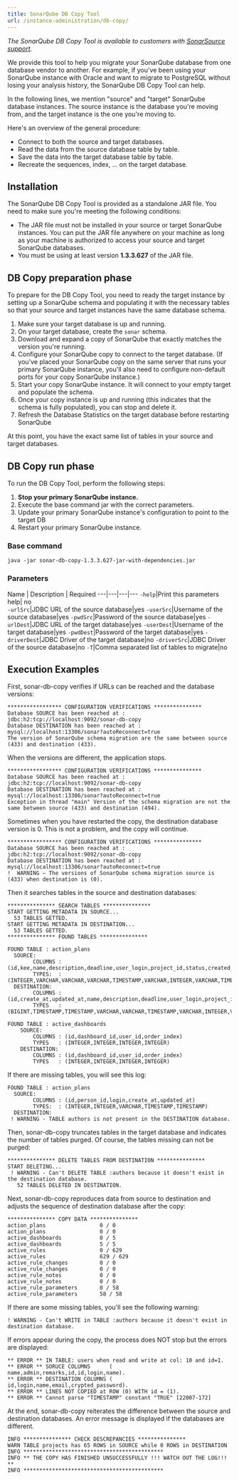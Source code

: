 ```yaml
---
title: SonarQube DB Copy Tool
url: /instance-administration/db-copy/
---
```


_The SonarQube DB Copy Tool is available to customers with [SonarSource support](https://www.sonarsource.com/support/)._

We provide this tool to help you migrate your SonarQube database from one database vendor to another. For example, if you've been using your SonarQube instance with Oracle and want to migrate to PostgreSQL without losing your analysis history, the SonarQube DB Copy Tool can help. 

In the following lines, we mention "source" and "target" SonarQube database instances. The source instance is the database you're moving from, and the target instance is the one you're moving to.

Here's an overview of the general procedure:

* Connect to both the source and target databases.
* Read the data from the source database table by table.
* Save the data into the target database table by table.
* Recreate the sequences, index, ... on the target database.

## Installation
The SonarQube DB Copy Tool is provided as a standalone JAR file. You need to make sure you're meeting the following conditions:

* The JAR file must not be installed in your source or target SonarQube instances. You can put the JAR file anywhere on your machine as long as your machine is authorized to access your source and target SonarQube databases.
* You must be using at least version **1.3.3.627** of the JAR file.

## DB Copy preparation phase
To prepare for the DB Copy Tool, you need to ready the target instance by setting up a SonarQube schema and populating it with the necessary tables so that your source and target instances have the same database schema.

1. Make sure your target database is up and running.
1. On your target database, create the `sonar` schema. 
1. Download and expand a copy of SonarQube that exactly matches the version you're running. 
1. Configure your SonarQube copy to connect to the target database. (If you've placed your SonarQube copy on the same server that runs your primary SonarQube instance, you'll also need to configure non-default ports for your copy SonarQube instance.)
1. Start your copy SonarQube instance. It will connect to your empty target and populate the schema.
1. Once your copy instance is up and running (this indicates that the schema is fully populated), you can stop and delete it.
1. Refresh the Database Statistics on the target database before restarting SonarQube

At this point, you have the exact same list of tables in your source and target databases.

## DB Copy run phase
To run the DB Copy Tool, perform the following steps:

1. **Stop your primary SonarQube instance.**
1. Execute the base command jar with the correct parameters. 
1. Update your primary SonarQube instance's configuration to point to the target DB
1. Restart your primary SonarQube instance.

### Base command
```
java -jar sonar-db-copy-1.3.3.627-jar-with-dependencies.jar
```

### Parameters
Name | Description | Required
---|---|---|---
`-help`|Print this parameters help| no  
`-urlSrc`|JDBC URL of the source database|yes
`-userSrc`|Username of the source database|yes
`-pwdSrc`|Password of the source database|yes
`-urlDest`|JDBC URL of the target database|yes
`-userDest`|Username of the target database|yes
`-pwdDest`|Password of the target database|yes
`-driverDest`|JDBC Driver of the target database|no
`-driverSrc`|JDBC Driver of the source database|no
`-T`|Comma separated list of tables to migrate|no

## Execution Examples
First, sonar-db-copy verifies if URLs can be reached and the database versions:
  
```
***************** CONFIGURATION VERIFICATIONS ***************
Database SOURCE has been reached at :          jdbc:h2:tcp://localhost:9092/sonar-db-copy
Database DESTINATION has been reached at :     mysql://localhost:13306/sonar?autoReconnect=true
The version of SonarQube schema migration are the same between source (433) and destination (433).
```

When the versions are different, the application stops.  

```
***************** CONFIGURATION VERIFICATIONS ***************
Database SOURCE has been reached at :          jdbc:h2:tcp://localhost:9092/sonar-db-copy
Database DESTINATION has been reached at :     mysql://localhost:13306/sonar?autoReconnect=true
Exception in thread "main" Version of the schema migration are not the same between source (433) and destination (494).
```

Sometimes when you have restarted the copy, the destination database version is 0. This is not a problem, and the copy will continue.  

```
***************** CONFIGURATION VERIFICATIONS ***************
Database SOURCE has been reached at :          jdbc:h2:tcp://localhost:9092/sonar-db-copy
Database DESTINATION has been reached at :     mysql://localhost:13306/sonar?autoReconnect=true
!  WARNING – The versions of SonarQube schema migration source is (433) when destination is (0).
```

Then it searches tables in the source and destination databases:  

```
*************** SEARCH TABLES ***************
START GETTING METADATA IN SOURCE...
  53 TABLES GETTED.
START GETTING METADATA IN DESTINATION...
  53 TABLES GETTED.
*************** FOUND TABLES ***************

FOUND TABLE : action_plans
  SOURCE:
        COLUMNS : (id,kee,name,description,deadline,user_login,project_id,status,created_at,updated_at)
		TYPES:  : (INTEGER,VARCHAR,VARCHAR,VARCHAR,TIMESTAMP,VARCHAR,INTEGER,VARCHAR,TIMESTAMP,TIMESTAMP)
  DESTINATION:
		COLUMNS : (id,create_at,updated_at,name,description,deadline,user_login,project_id,status,kee)
		TYPES   : (BIGINT,TIMESTAMP,TIMESTAMP,VARCHAR,VARCHAR,TIMESTAMP,VARCHAR,INTEGER,VARCHAR,VARCHAR)
		
FOUND TABLE : active_dashboards
	SOURCE:
		COLUMNS : (id,dashboard_id,user_id,order_index)
		TYPES   : (INTEGER,INTEGER,INTEGER,INTEGER)
	DESTINATION:
		COLUMNS : (id,dashboard_id,user_id,order_index)
		TYPES   : (INTEGER,INTEGER,INTEGER,INTEGER)
```
		
If there are missing tables, you will see this log:  

```
FOUND TABLE : action_plans
  SOURCE:
        COLUMNS : (id,person_id,login,create_at,updated_at)
		TYPES:  : (INTEGER,INTEGER,VARCHAR,TIMESTAMP,TIMESTAMP)
  DESTINATION:
 ! WARNING - TABLE authors is not present in the DESTINATION database.
``` 

Then, sonar-db-copy truncates tables in the target database and indicates the number of tables purged. Of course, the tables missing can not be purged:  

```
*************** DELETE TABLES FROM DESTINATION ***************
START DELETING...
 ! WARNING - Can't DELETE TABLE :authors because it doesn't exist in the destination database.
   52 TABLES DELETED IN DESTINATION.
```

Next, sonar-db-copy reproduces data from source to destination and adjusts the sequence of destination database after the copy:  

```
*************** COPY DATA ***************
action_plans                 0 / 0
action_plans                 0 / 0
active_dashboards            0 / 5
active_dashboards            5 / 5
active_rules                 0 / 629
active_rules                 629 / 629
active_rule_changes          0 / 0
active_rule_changes          0 / 0
active_rule_notes            0 / 0
active_rule_notes            0 / 0
active_rule_parameters       0 / 58
active_rule_parameters       58 / 58
```

If there are some missing tables, you'll see the following warning:  

```
! WARNING - Can't WRITE in TABLE :authors because it doesn't exist in destination database.
```

If errors appear during the copy, the process does NOT stop but the errors are displayed:  

```
** ERROR ** IN TABLE: users when read and write at col: 10 and id=1.
** ERROR ** SORUCE COLUMNS      ( name,admin,remarks,id,id,login,name).
** ERROR ** DESTINATION COLUMNS ( id,login,name,email,crypted_password).
** ERROR ** LINES NOT COPIED at ROW (0) WITH id = (1).
** ERROR ** Cannot parse "TIMESTAMP" constant "TRUE" [22007-172]
```

At the end, sonar-db-copy reiterates the difference between the source and destination databases. An error message is displayed if the databases are different. 

```
INFO *************** CHECK DESCREPANCIES ***************
WARN TABLE projects has 65 ROWS in SOURCE while 0 ROWS in DESTINATION
INFO ********************************************
INFO ** THE COPY HAS FINISHED UNSUCCESSFULLY !!! WATCH OUT THE LOG!!! **
INFO ********************************************
```
